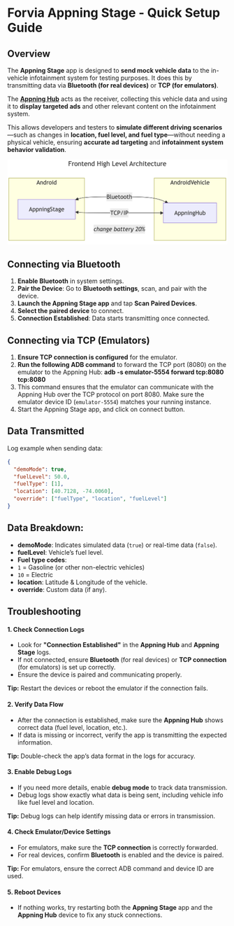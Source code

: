 # Forvia Appning Stage - Quick Setup Guide

## Overview

The **Appning Stage** app is designed to **send mock vehicle data** to the in-vehicle infotainment system for testing purposes. It does this by transmitting data via **Bluetooth (for real devices)** or **TCP (for emulators)**.

The **[Appning Hub](<https://github.com/faurecia-aptoide/appning-hub>)** acts as the receiver, collecting this vehicle data and using it to **display targeted ads** and other relevant content on the infotainment system.

This allows developers and testers to **simulate different driving scenarios**—such as changes in **location, fuel level, and fuel type**—without needing a physical vehicle, ensuring **accurate ad targeting** and **infotainment system behavior validation**.


![Appning Stage UI](assets/architecture.png)


## Connecting via Bluetooth
1. **Enable Bluetooth** in system settings.
2. **Pair the Device**: Go to **Bluetooth settings**, scan, and pair with the device.
3. **Launch the Appning Stage app** and tap **Scan Paired Devices**.
4. **Select the paired device** to connect.
5. **Connection Established**: Data starts transmitting once connected.

## Connecting via TCP (Emulators)
1. **Ensure TCP connection is configured** for the emulator.
2. **Run the following ADB command** to forward the TCP port (8080) on the emulator to the Appning Hub: **adb -s emulator-5554 forward tcp:8080 tcp:8080** 
3. This command ensures that the emulator can communicate with the Appning Hub over the TCP protocol on port 8080. Make sure the emulator device ID (`emulator-5554`) matches your running instance.
4. Start the Appning Stage app, and click on connect button.

## Data Transmitted
Log example when sending data:

```json
{
  "demoMode": true,
  "fuelLevel": 50.0,
  "fuelType": [1],
  "location": [40.7128, -74.0060],
  "override": ["fuelType", "location", "fuelLevel"]
}
```

## Data Breakdown:
- **demoMode**: Indicates simulated data (`true`) or real-time data (`false`).
- **fuelLevel**: Vehicle’s fuel level.
-   **Fuel type codes**:  
  - `1` = Gasoline (or other non-electric vehicles)  
  - `10` = Electric
- **location**: Latitude & Longitude of the vehicle.
- **override**: Custom data (if any).

## Troubleshooting

#### 1. Check Connection Logs
- Look for **"Connection Established"** in the **Appning Hub** and **Appning Stage** logs.
- If not connected, ensure **Bluetooth** (for real devices) or **TCP connection** (for emulators) is set up correctly.
- Ensure the device is paired and communicating properly.

**Tip:** Restart the devices or reboot the emulator if the connection fails.

#### 2. Verify Data Flow
- After the connection is established, make sure the **Appning Hub** shows correct data (fuel level, location, etc.).
- If data is missing or incorrect, verify the app is transmitting the expected information.

**Tip:** Double-check the app’s data format in the logs for accuracy.

#### 3. Enable Debug Logs
- If you need more details, enable **debug mode** to track data transmission.
- Debug logs show exactly what data is being sent, including vehicle info like fuel level and location.

**Tip:** Debug logs can help identify missing data or errors in transmission.

#### 4. Check Emulator/Device Settings
- For emulators, make sure the **TCP connection** is correctly forwarded.
- For real devices, confirm **Bluetooth** is enabled and the device is paired.

**Tip:** For emulators, ensure the correct ADB command and device ID are used.

#### 5. Reboot Devices
- If nothing works, try restarting both the **Appning Stage** app and the **Appning Hub** device to fix any stuck connections.


